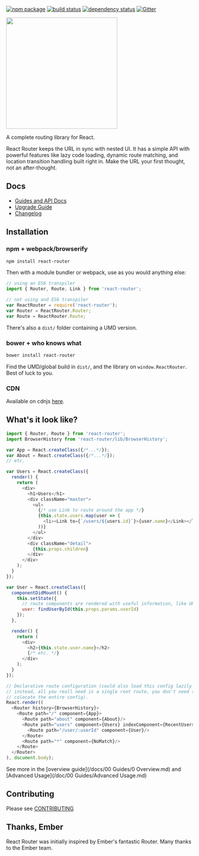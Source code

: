 [![npm package](https://img.shields.io/npm/v/react-router.svg?style=flat-square)](https://www.npmjs.org/package/react-router)
[![build status](https://img.shields.io/travis/rackt/react-router/master.svg?style=flat-square)](https://travis-ci.org/rackt/react-router)
[![dependency status](https://img.shields.io/david/rackt/react-router.svg?style=flat-square)](https://david-dm.org/rackt/react-router)
[![Gitter](https://badges.gitter.im/Join%20Chat.svg)](https://gitter.im/rackt/react-router?utm_source=badge&utm_medium=badge&utm_campaign=pr-badge)

<img src="https://rackt.github.io/react-router/img/vertical.png" width="300"/>

A complete routing library for React.

React Router keeps the URL in sync with nested UI. It has a simple API
with powerful features like lazy code loading, dynamic route matching,
and location transition handling built right in. Make the URL your first
thought, not an after-thought.

Docs
----

- [Guides and API Docs](https://rackt.github.io/react-router)
- [Upgrade Guide](/UPGRADE_GUIDE.md)
- [Changelog](/CHANGELOG.md)

Installation
------------

### npm + webpack/browserify

```sh
npm install react-router
```

Then with a module bundler or webpack, use as you would anything else:

```js
// using an ES6 transpiler
import { Router, Route, Link } from 'react-router';

// not using and ES6 transpiler
var ReactRouter = require('react-router');
var Router = ReactRouter.Router;
var Route = ReactRouter.Route;
```

There's also a `dist/` folder containing a UMD version.

### bower + who knows what

```sh
bower install react-router
```

Find the UMD/global build in `dist/`, and the library on
`window.ReactRouter`. Best of luck to you.

### CDN

Available on cdnjs [here](https://cdnjs.com/libraries/react-router).

What's it look like?
--------------------

```js
import { Router, Route } from 'react-router';
import BrowserHistory from 'react-router/lib/BrowserHistory';

var App = React.createClass({/*...*/});
var About = React.createClass({/*...*/});
// etc.

var Users = React.createClass({
  render() {
    return (
      <div>
        <h1>Users</h1>
        <div className="master">
          <ul>
            {/* use Link to route around the app */}
            {this.state.users.map(user => (
              <li><Link to={`/users/${users.id}`}>{user.name}</Link></li>
            ))}
          </ul>
        </div>
        <div className="detail">
          {this.props.children}
        </div>
      </div>
    );
  }
});

var User = React.createClass({
  componentDidMount() {
    this.setState({
      // route components are rendered with useful information, like URL params
      user: findUserById(this.props.params.userId)
    });
  },

  render() {
    return (
      <div>
        <h2>{this.state.user.name}</h2>
        {/* etc. */}
      </div>
    );
  }
});

// Declarative route configuration (could also load this config lazily
// instead, all you reall need is a single root route, you don't need to
// colocate the entire config).
React.render((
  <Router history={BrowserHistory}>
    <Route path="/" component={App}>
      <Route path="about" component={About}/>
      <Route path="users" component={Users} indexComponent={RecentUsers}>
        <Route path="/user/:userId" component={User}/>
      </Route>
      <Route path="*" component={NoMatch}/>
    </Route>
  </Router>
), document.body);
```

See more in the [overview guide](/docs/00 Guides/0 Overview.md) and [Advanced
Usage](/doc/00 Guides/Advanced Usage.md)

Contributing
------------

Please see [CONTRIBUTING](CONTRIBUTING.md)

Thanks, Ember
-------------

React Router was initially inspired by Ember's fantastic Router. Many
thanks to the Ember team.

